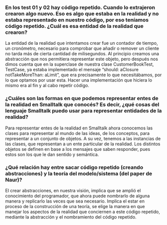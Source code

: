 ### En los test 01 y 02 hay código repetido. Cuando lo extrajeron crearon algo nuevo. Eso es algo que estaba en la realidad y no estaba representado en nuestro código, por eso teníamos código repetido. ¿Cuál es esa entidad de la realidad que crearon?

La entidad de la realidad que intentamos crear fue un contador de tiempo, un cronómetro, necesario para comprobar que añadir o remover un cliente no tarda más de cierta cantidad de milisegundos. Al principio creamos una abstracción que nos permitiera representar este objeto, pero después nos dimos cuenta que en la superclase de nuestra clase CustomerBookTest, TestCase, ya estaba implementado el mensaje “should: aClosure notTakeMoreThan: aLimit”, que era precisamente lo que necesitábamos, por lo que optamos por usar esta. Hacer una implementación que hiciera lo mismo era al fin y al cabo repetir código.
	
### ¿Cuáles son las formas en que podemos representar entes de la realidad en Smalltalk que conocés? Es decir, ¿qué cosas del lenguaje Smalltalk puedo usar para representar entidades de la realidad?

Para representar entes de la realidad en Smalltalk ahora conocemos las clases para representar al mundo de las ideas, de los conceptos, para representar a un conjunto de objetos. A su vez, tenemos a las instancias de las clases, que representan a un ente particular de la realidad. Los distintos objetos se definen en base a los mensajes que saben responder, pues estos son los que le dan sentido y semántica. 

### ¿Qué relación hay entre sacar código repetido (creando abstracciones) y la teoría del modelo/sistema (del paper de Naur)?

El crear abstracciones, en nuestra visión, implica que se amplió el conocimiento del programador, que ahora puede nombrarlo de alguna manera y replicarlo las veces que sea necesario. Implica el estar en proceso de la construcción de una teoría, se elige la manera en que manejar los aspectos de la realidad que conciernen a este código repetido, mediante la abstracción y el nombramiento del código repetido.